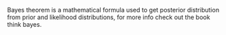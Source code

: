 Bayes theorem is a mathematical formula used to get posterior distribution from prior and likelihood distributions, for more info check out the book think bayes.
